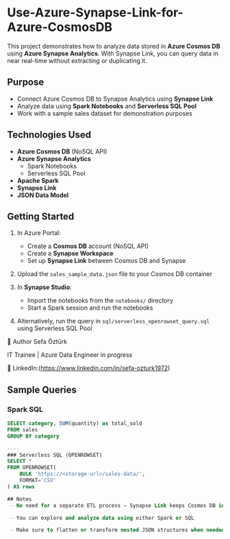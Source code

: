 # Use-Azure-Synapse-Link-for-Azure-CosmosDB

This project demonstrates how to analyze data stored in **Azure Cosmos DB** using **Azure Synapse Analytics**. With Synapse Link, you can query data in near real-time without extracting or duplicating it.

## Purpose

- Connect Azure Cosmos DB to Synapse Analytics using **Synapse Link**
- Analyze data using **Spark Notebooks** and **Serverless SQL Pool**
- Work with a sample sales dataset for demonstration purposes

## Technologies Used

- **Azure Cosmos DB** (NoSQL API)
- **Azure Synapse Analytics**
  - Spark Notebooks
  - Serverless SQL Pool
- **Apache Spark**
- **Synapse Link**
- **JSON Data Model**

## Getting Started

1. In Azure Portal:
   - Create a **Cosmos DB** account (NoSQL API)
   - Create a **Synapse Workspace**
   - Set up **Synapse Link** between Cosmos DB and Synapse

2. Upload the `sales_sample_data.json` file to your Cosmos DB container

3. In **Synapse Studio**:
   - Import the notebooks from the `notebooks/` directory
   - Start a Spark session and run the notebooks

4. Alternatively, run the query in `sql/serverless_openrowset_query.sql` using Serverless SQL Pool


👤 Author
Sefa Öztürk

IT Trainee | Azure Data Engineer in progress

📇 LinkedIn:(https://www.linkedin.com/in/sefa-ozturk1972)


## Sample Queries

### Spark SQL
```sql
SELECT category, SUM(quantity) as total_sold
FROM sales
GROUP BY category

----
### Serverless SQL (OPENROWSET)
SELECT *
FROM OPENROWSET(
    BULK 'https://<storage-url>/sales-data/',
    FORMAT='CSV'
) AS rows

## Notes
 - No need for a separate ETL process – Synapse Link keeps Cosmos DB in sync

 - You can explore and analyze data using either Spark or SQL

 - Make sure to flatten or transform nested JSON structures when needed







